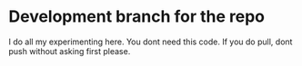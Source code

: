 # Development branch for the repo

I do all my experimenting here. You dont need this code.
If you do pull, dont push without asking first please.
